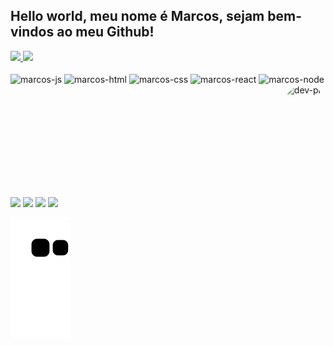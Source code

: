 ## Hello world, meu nome é Marcos, sejam bem-vindos ao meu Github!

<div>
<a href="https://www.linkedin.com/in/mhplimadev/">
<img height="180em" src="https://github-readme-stats.vercel.app/api?username=marquenrique&show_icons=true&hide=contribs&theme=nightowl&include_all_comites=true&count_private=true"/>
<img height="180em" src="https://github-readme-stats.vercel.app/api/top-langs/?username=marquenrique&layout=compact&theme=nightowl"/>
</div>

<div style="display: inline-block"><br>
<img align="center" alt="marcos-js" height="50" width="60" src="https://cdn.jsdelivr.net/gh/devicons/devicon/icons/javascript/javascript-original.svg"/>
<img align="center" alt="marcos-html" height="50" width="60" src="https://cdn.jsdelivr.net/gh/devicons/devicon/icons/html5/html5-plain.svg"/>
<img align="center" alt="marcos-css" height="50" width="60" src="https://cdn.jsdelivr.net/gh/devicons/devicon/icons/css3/css3-original.svg"/>
<img align="center" alt="marcos-react" height="50" width="60" src="https://cdn.jsdelivr.net/gh/devicons/devicon/icons/react/react-original.svg"/>
<img align="center" alt="marcos-node" height="50" width="60" src="https://cdn.jsdelivr.net/gh/devicons/devicon/icons/nodejs/nodejs-original.svg"/>
<img align="right" alt="dev-pic" height="150" style="border-radius:50px"; src="https://img.freepik.com/vetores-gratis/ilustracao-do-conceito-abstrato-do-aplicativo-de-pagina-unica-pagina-da-web-do-spa-tendencia-de-desenvolvimento-da-web-aplicativo-dentro-de-um-navegador-pagina-de-reescrita-dinamica-criacao-de-site-responsivo_335657-899.jpg?w=740&t=st=1659038499~exp=1659039099~hmac=beab4de8f2fbdf752fc1f8491f57b0661c7da435853a29286a782b6cbeb81996"/>
</div>

##

<div> 
  <a href="https://www.instagram.com/marcoshpl_" target="_blank"><img src="https://img.shields.io/badge/-Instagram-%23E4405F?style=for-the-badge&logo=instagram&logoColor=white" target="_blank"></a>
  <a href = "mailto:marcoshpdev@gmail.com"><img src="https://img.shields.io/badge/-Gmail-%23333?style=for-the-badge&logo=gmail&logoColor=white" target="_blank"></a>
  <a href="https://www.linkedin.com/in/mhplimadev/" target="_blank"><img src="https://img.shields.io/badge/-LinkedIn-%230077B5?style=for-the-badge&logo=linkedin&logoColor=white" target="_blank"></a> 
  <a href="https://wa.me/5581998727734/" target="_blank"><img src="https://img.shields.io/badge/WhatsApp-25D366?style=for-the-badge&logo=whatsapp&logoColor=white" target="_blank"></a> 
 
  ![Snake animation](https://github.com/rafaballerini/rafaballerini/blob/output/github-contribution-grid-snake.svg)
 
</div>
